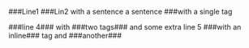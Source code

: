 
###Line1
###Lin2 with a sentence
a sentence ###with a single tag

###line 4### with ###two tags### and some extra
line 5 ###with an inline### tag and ###another###

